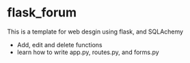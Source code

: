 # flask_forum
This is a template for web desgin using flask, and SQLAchemy
* Add, edit and delete functions
* learn how to write app.py, routes.py, and forms.py
